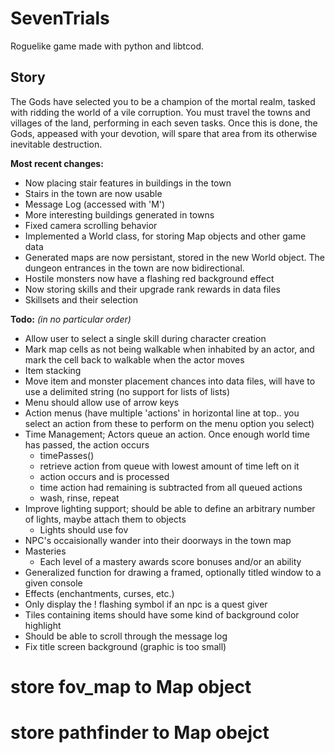 SevenTrials
===========

Roguelike game made with python and libtcod.

Story
-----
The Gods have selected you to be a champion of the mortal realm, tasked with ridding the world of a vile corruption. You must travel the towns and villages of the land, performing in each seven tasks. Once this is done, the Gods, appeased with your devotion, will spare that area from its otherwise inevitable destruction.

**Most recent changes:**
* Now placing stair features in buildings in the town
* Stairs in the town are now usable
* Message Log (accessed with 'M')
* More interesting buildings generated in towns
* Fixed camera scrolling behavior
* Implemented a World class, for storing Map objects and other game data
* Generated maps are now persistant, stored in the new World object. The dungeon entrances in the town are now bidirectional.
* Hostile monsters now have a flashing red background effect
* Now storing skills and their upgrade rank rewards in data files
* Skillsets and their selection

**Todo:** *(in no particular order)*
* Allow user to select a single skill during character creation
* Mark map cells as not being walkable when inhabited by an actor, and mark the cell back to walkable when the actor moves 
* Item stacking
* Move item and monster placement chances into data files, will have to use a delimited string (no support for lists of lists)
* Menu should allow use of arrow keys
* Action menus (have multiple 'actions' in horizontal line at top.. you select an action from these to perform on the menu option you select)
* Time Management; Actors queue an action. Once enough world time has passed, the action occurs
	* timePasses()
	* retrieve action from queue with lowest amount of time left on it
	* action occurs and is processed
	* time action had remaining is subtracted from all queued actions
	* wash, rinse, repeat
* Improve lighting support; should be able to define an arbitrary number of lights, maybe attach them to objects
	* Lights should use fov
* NPC's occaisionally wander into their doorways in the town map
* Masteries
	* Each level of a mastery awards score bonuses and/or an ability
* Generalized function for drawing a framed, optionally titled window to a given console
* Effects (enchantments, curses, etc.)
* Only display the ! flashing symbol if an npc is a quest giver
* Tiles containing items should have some kind of background color highlight
* Should be able to scroll through the message log
* Fix title screen background (graphic is too small)

# store fov_map to Map object
# store pathfinder to Map obejct
